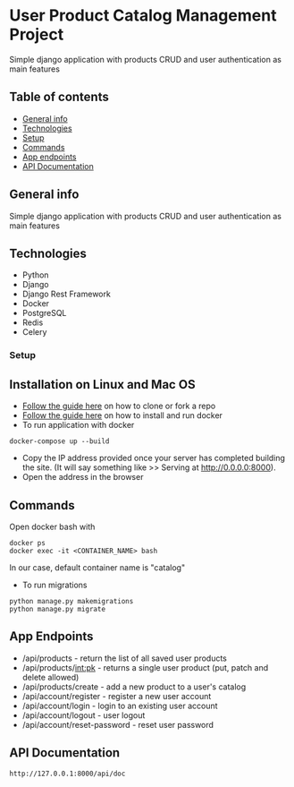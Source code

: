 # User Product Catalog Management Project
Simple django application with products CRUD and user authentication as main features

## Table of contents
* [General info](#general-info)
* [Technologies](#technologies)
* [Setup](#setup)
* [Commands](#commands)
* [App endpoints](#app-endpoints)
* [API Documentation](#api-documentation)


## General info
Simple django application with products CRUD and user authentication as main features


## Technologies
* Python
* Django
* Django Rest Framework
* Docker
* PostgreSQL
* Redis
* Celery

### Setup
## Installation on Linux and Mac OS
* [Follow the guide here](https://help.github.com/articles/fork-a-repo) on how to clone or fork a repo
* [Follow the guide here](https://docs.docker.com/engine/install/) on how to install and run docker
* To run application with docker
```
docker-compose up --build
```
  
* Copy the IP address provided once your server has completed building the site. (It will say something like >> Serving at http://0.0.0.0:8000).
* Open the address in the browser

## Commands
Open docker bash with 
```
docker ps
docker exec -it <CONTAINER_NAME> bash
```
In our case, default container name is "catalog"
* To run migrations
```
python manage.py makemigrations
python manage.py migrate

```

## App Endpoints
* /api/products - return the list of all saved user products
* /api/products/<int:pk> - returns a single user product (put, patch and delete allowed)
* /api/products/create - add a new product to a user's catalog
* /api/account/register - register a new user account
* /api/account/login - login to an existing user account
* /api/account/logout - user logout
* /api/account/reset-password - reset user password

## API Documentation
```
http://127.0.0.1:8000/api/doc
```

